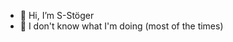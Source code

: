 - 👋 Hi, I’m S-Stöger
- 👀 I don't know what I'm doing (most of the times)

<!---
S-Stoeger/S-Stoeger is a ✨ special ✨ repository because its `README.md` (this file) appears on your GitHub profile.
You can click the Preview link to take a look at your changes.
--->
